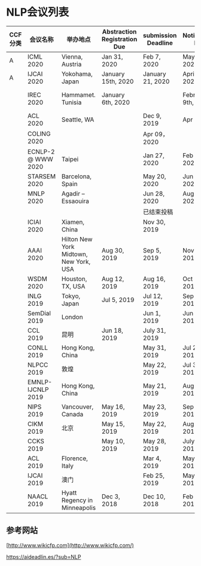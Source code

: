 # NLP会议列表



| CCF分类 | 会议名称          | 举办地点                               | Abstraction Registration Due | submission Deadline | Notification Due   | Final Version Due   | 官网                                              |
| ------- | ----------------- | -------------------------------------- | ---------------------------- | ------------------- | ------------------ | ------------------- | ------------------------------------------------- |
| A       | ICML 2020         | Vienna, Austria                        | Jan 31, 2020                 | Feb 7, 2020         | May 9, 2020        |                     | https://icml.cc/                                  |
| A       | IJCAI 2020        | Yokohama, Japan                        | January 15th, 2020           | January 21, 2020    | April 19, 2020     |                     | https://ijcai20.org/                              |
|         | IREC 2020         | Hammamet. Tunisia                      | January 6th, 2020            |                     | February 9th, 2020 | February 20th, 2020 | https://irec-conference.com/                      |
|         | ACL 2020          | Seattle, WA                            |                              | Dec 9, 2019         | Apr 3, 2020        | Apr 24, 2020        | https://acl2020.org/                              |
|         | COLING 2020       |                                        |                              | Apr 09， 2020       |                    |                     | [https://coling2020.org](https://coling2020.org/) |
|         |ECNLP-2 @ WWW 2020 | Taipei                                 |                              | Jan 27, 2020        | Feb 6, 2020        | Feb 15, 2020        | https://sites.google.com/view/ecnlp/www-2020      |
|        | STARSEM 2020       | Barcelona, Spain                       |                              | May 20, 2020        | Jun 24, 2020        |                     | https://sites.google.com/view/starsem2020/        |
|         | MNLP 2020         | Agadir – Essaouira                     |                              | Jun 28, 2020        | Aug 30, 2020      | Sep 13, 2020      | http://www.ieee.ma/cist20/special-invited-sessions/nlp  |
|         |                   |                                        |                              | 已结束投稿          |                    |                     |                                                   |
|         | ICIAI 2020        | Xiamen, China                          |                              | Nov 30, 2019        |                    |                     | http://www.iciai.org/                             |
|         | AAAI 2020         | Hilton New York Midtown, New York, USA | Aug 30, 2019                 | Sep 5, 2019         | Nov 10, 2019       | Nov 21, 2019        | https://aaai.org/Conferences/AAAI-20/             |
|         | WSDM 2020         | Houston, TX, USA                       | Aug 12, 2019                 | Aug 16, 2019        | Oct 24, 2019       |                     | http://www.wsdm-conference.org/2020/              |
|         | INLG 2019         | Tokyo, Japan                           | Jul 5, 2019                  | Jul 12, 2019        | Sep 1, 2019        | Oct 22, 2019        | http://www.inlg2019.com/                          |
|         | SemDial 2019      | London                                 |                              | Jun 1, 2019         | Jun 27, 2019       | Aug 8, 2019         | https://semdial2019.github.io/                    |
|         | CCL 2019          | 昆明                                   | Jun 18, 2019                 | July 31, 2019       |                    | Aug 1, 2019         | http://www.cips-cl.org/static/CCL2019/index.html  |
|         | CONLL 2019        | Hong Kong, China                       |                              | May 31, 2019        | Jul 27, 2019       | Aug 24, 2019        | http://www.conll.org/2019                         |
|         | NLPCC 2019        | 敦煌                                   |                              | May 22, 2019        | Jul 30, 2019       | August              | http://tcci.ccf.org.cn/conference/2019/           |
|         | EMNLP-IJCNLP 2019 | Hong Kong, China                       |                              | May 21, 2019        | Aug 12, 2019       | Aug 30, 2019        | https://www.emnlp-ijcnlp2019.org/                 |
|         | NIPS 2019         | Vancouver, Canada                      | May 16, 2019                 | May 23, 2019        | Sep 4, 2019        |                     | https://nips.cc/                                  |
|         | CIKM 2019         | 北京                                   | May 15, 2019                 | May 22, 2019        | Aug 6, 2019        | Aug 27, 2019        | http://www.cikm2019.net/                          |
|         | CCKS 2019         |                                        | May 10, 2019                 | May 28, 2019        | July 11, 2019      | July 25, 2019       | http://www.ccks2019.cn/q                          |
|         | ACL 2019          | Florence, Italy                        |                              | Mar 4, 2019         | May 13, 2019       | Jun 3, 2019         | http://www.acl2019.org/                           |
|         | IJCAI 2019        | 澳门                                   |                              | Feb 25, 2019        | May 9, 2019        |                     | http://www.ijcai19.org/                           |
|         | NAACL 2019        | Hyatt Regency in Minneapolis           | Dec 3, 2018                  | Dec 10, 2018        | Feb 22, 2019       | Apr 1, 2019         | https://naacl2019.org/                            |



## 参考网站

[http://www.wikicfp.com](http://www.wikicfp.com/)

https://aideadlin.es/?sub=NLP











